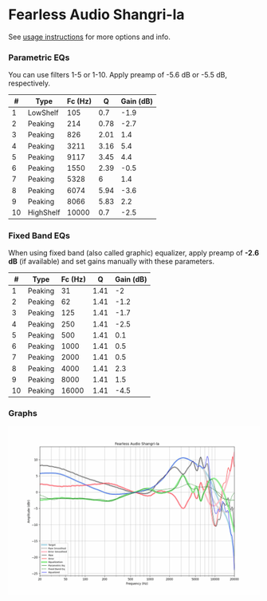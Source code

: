 # Fearless Audio Shangri-la
See [usage instructions](https://github.com/jaakkopasanen/AutoEq#usage) for more options and info.

### Parametric EQs
You can use filters 1-5 or 1-10. Apply preamp of -5.6 dB or -5.5 dB, respectively.

|   # | Type      |   Fc (Hz) |    Q |   Gain (dB) |
|-----|-----------|-----------|------|-------------|
|   1 | LowShelf  |       105 | 0.7  |        -1.9 |
|   2 | Peaking   |       214 | 0.78 |        -2.7 |
|   3 | Peaking   |       826 | 2.01 |         1.4 |
|   4 | Peaking   |      3211 | 3.16 |         5.4 |
|   5 | Peaking   |      9117 | 3.45 |         4.4 |
|   6 | Peaking   |      1550 | 2.39 |        -0.5 |
|   7 | Peaking   |      5328 | 6    |         1.4 |
|   8 | Peaking   |      6074 | 5.94 |        -3.6 |
|   9 | Peaking   |      8066 | 5.83 |         2.2 |
|  10 | HighShelf |     10000 | 0.7  |        -2.5 |

### Fixed Band EQs
When using fixed band (also called graphic) equalizer, apply preamp of **-2.6 dB** (if available) and set gains manually with these parameters.

|   # | Type    |   Fc (Hz) |    Q |   Gain (dB) |
|-----|---------|-----------|------|-------------|
|   1 | Peaking |        31 | 1.41 |        -2   |
|   2 | Peaking |        62 | 1.41 |        -1.2 |
|   3 | Peaking |       125 | 1.41 |        -1.7 |
|   4 | Peaking |       250 | 1.41 |        -2.5 |
|   5 | Peaking |       500 | 1.41 |         0.1 |
|   6 | Peaking |      1000 | 1.41 |         0.5 |
|   7 | Peaking |      2000 | 1.41 |         0.5 |
|   8 | Peaking |      4000 | 1.41 |         2.3 |
|   9 | Peaking |      8000 | 1.41 |         1.5 |
|  10 | Peaking |     16000 | 1.41 |        -4.5 |

### Graphs
![](./Fearless%20Audio%20Shangri-la.png)
